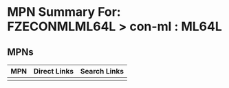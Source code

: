 



# MPN Summary For: FZECONMLML64L > con-ml : ML64L

## MPNs
  

|MPN|Direct Links|Search Links|
| :--- | :--- | :--- |
||||
